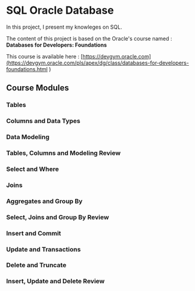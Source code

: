 # SQL Oracle Database

In this project, I present my knowleges on SQL. 

The content of this project is based on the Oracle's course named : __Databases for Developers: Foundations__

This course is available here : [https://devgym.oracle.com](https://devgym.oracle.com/pls/apex/dg/class/databases-for-developers-foundations.html )

## Course Modules
### Tables
### Columns and Data Types
### Data Modeling
### Tables, Columns and Modeling Review
### Select and Where
### Joins
### Aggregates and Group By
### Select, Joins and Group By Review
### Insert and Commit
### Update and Transactions
### Delete and Truncate
### Insert, Update and Delete Review

